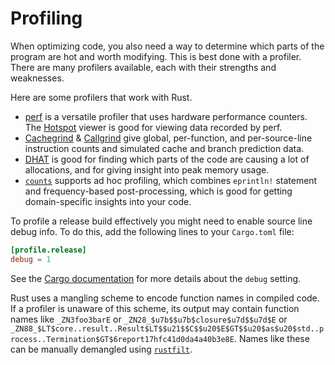 # Profiling

When optimizing code, you also need a way to determine which parts of the
program are hot and worth modifying. This is best done with a profiler. There
are many profilers available, each with their strengths and
weaknesses.

Here are some profilers that work with Rust.
- [perf] is a versatile profiler that uses hardware performance counters.
  The [Hotspot] viewer is good for viewing data recorded by perf.
- [Cachegrind] & [Callgrind] give global, per-function, and per-source-line
instruction counts and simulated cache and branch prediction data.
- [DHAT] is good for finding which parts of the code are causing a lot of
allocations, and for giving insight into peak memory usage.
- [`counts`] supports ad hoc profiling, which combines `eprintln!`
  statement and frequency-based post-processing, which is good for getting
domain-specific insights into your code.

[perf]: https://perf.wiki.kernel.org/index.php/Main_Page
[Hotspot]: https://github.com/KDAB/hotspot
[Cachegrind]: https://www.valgrind.org/docs/manual/cg-manual.html
[Callgrind]: https://www.valgrind.org/docs/manual/cl-manual.html
[DHAT]: https://www.valgrind.org/docs/manual/dh-manual.html
[`counts`]: https://github.com/nnethercote/counts/

To profile a release build effectively you might need to enable source line
debug info. To do this, add the following lines to your `Cargo.toml` file:
```toml
[profile.release]
debug = 1
```
See the [Cargo documentation] for more details about the `debug` setting.

[Cargo documentation]: https://doc.rust-lang.org/cargo/reference/profiles.html#debug

Rust uses a mangling scheme to encode function names in compiled code. If a
profiler is unaware of this scheme, its output may contain function names like
`_ZN3foo3barE` or `_ZN28_$u7b$$u7b$closure$u7d$$u7d$E` or
`_ZN88_$LT$core..result..Result$LT$$u21$$C$$u20$E$GT$$u20$as$u20$std..process..Termination$GT$6report17hfc41d0da4a40b3e8E`.
Names like these can be manually demangled using [`rustfilt`].

[`rustfilt`]: https://crates.io/crates/rustfilt
